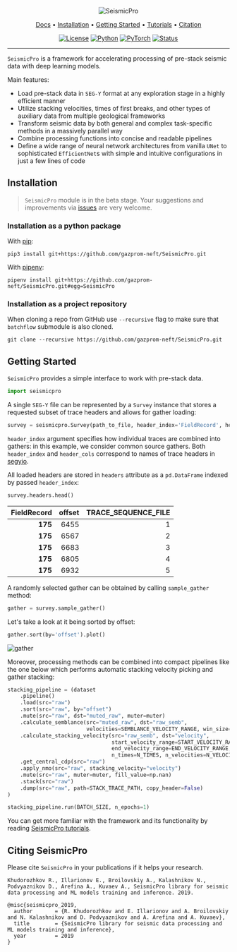 <div align="center">

![SeismicPro](https://user-images.githubusercontent.com/19351782/125063408-1bcdab80-e0b8-11eb-96c2-719bc640da36.png)


<p align="center">
  <a href="">Docs</a> •
  <a href="#installation">Installation</a> •
  <a href="#getting-started">Getting Started</a> •
  <a href="tutorials">Tutorials</a> •
  <a href="#citing-seismicpro">Citation</a>
</p>

[![License](https://img.shields.io/github/license/analysiscenter/batchflow.svg)](https://www.apache.org/licenses/LICENSE-2.0)
[![Python](https://img.shields.io/badge/python-3.6-blue.svg)](https://python.org)
[![PyTorch](https://img.shields.io/badge/PyTorch-1.8-orange.svg)](https://pytorch.org)
[![Status](https://github.com/gazprom-neft/SeismicPro/workflows/status/badge.svg)](https://github.com/gazprom-neft/SeismicPro/actions?query=workflow%3Astatus)

</div>

---

`SeismicPro` is a framework for accelerating processing of pre-stack seismic data with deep learning models.

Main features:

* Load pre-stack data in `SEG-Y` format at any exploration stage in a highly efficient manner
* Utilize stacking velocities, times of first breaks, and other types of auxiliary data from multiple geological frameworks
* Transform seismic data by both general and complex task-specific methods in a massively parallel way
* Combine processing functions into concise and readable pipelines
* Define a wide range of neural network architectures from vanilla `UNet` to sophisticated `EfficientNet`s with simple and intuitive configurations in just a few lines of code


## Installation

> `SeismicPro` module is in the beta stage. Your suggestions and improvements via [issues](https://github.com/gazprom-neft/SeismicPro/issues) are very welcome.

### Installation as a python package

With [pip](https://pip.pypa.io/en/stable/):

    pip3 install git+https://github.com/gazprom-neft/SeismicPro.git

With [pipenv](https://docs.pipenv.org/):

    pipenv install git+https://github.com/gazprom-neft/SeismicPro.git#egg=SeismicPro

### Installation as a project repository

When cloning a repo from GitHub use ``--recursive`` flag to make sure that ``batchflow`` submodule is also cloned.

    git clone --recursive https://github.com/gazprom-neft/SeismicPro.git


## Getting Started

`SeismicPro` provides a simple interface to work with pre-stack data.

```python
import seismicpro
```

A single `SEG-Y` file can be represented by a `Survey` instance that stores a requested subset of trace headers and allows for gather loading:

```python
survey = seismicpro.Survey(path_to_file, header_index='FieldRecord', header_cols='offset')
```

`header_index` argument specifies how individual traces are combined into gathers: in this example, we consider common source gathers. Both `header_index` and `header_cols` correspond to names of trace headers in [segyio](https://segyio.readthedocs.io/en/latest/segyio.html#constants).

All loaded headers are stored in `headers` attribute as a `pd.DataFrame` indexed by passed `header_index`:

```python
survey.headers.head()
```

| **FieldRecord** | **offset** | **TRACE_SEQUENCE_FILE** |
|----------------:|-----------:|------------------------:|
|         **175** |       6455 |                       1 |
|         **175** |       6567 |                       2 |
|         **175** |       6683 |                       3 |
|         **175** |       6805 |                       4 |
|         **175** |       6932 |                       5 |

A randomly selected gather can be obtained by calling `sample_gather` method:

```python
gather = survey.sample_gather()
```

Let's take a look at it being sorted by offset:

```python
gather.sort(by='offset').plot()
```

![gather](https://i.imgur.com/qv0SsEE.png)

Moreover, processing methods can be combined into compact pipelines like the one below which performs automatic stacking velocity picking and gather stacking:

```python
stacking_pipeline = (dataset
    .pipeline()
    .load(src="raw")
    .sort(src="raw", by="offset")
    .mute(src="raw", dst="muted_raw", muter=muter)
    .calculate_semblance(src="muted_raw", dst="raw_semb",
                         velocities=SEMBLANCE_VELOCITY_RANGE, win_size=8)
    .calculate_stacking_velocity(src="raw_semb", dst="velocity",
                                 start_velocity_range=START_VELOCITY_RANGE,
                                 end_velocity_range=END_VELOCITY_RANGE,
                                 n_times=N_TIMES, n_velocities=N_VELOCITIES)
    .get_central_cdp(src="raw")
    .apply_nmo(src="raw", stacking_velocity="velocity")
    .mute(src="raw", muter=muter, fill_value=np.nan)
    .stack(src="raw")
    .dump(src="raw", path=STACK_TRACE_PATH, copy_header=False)
)

stacking_pipeline.run(BATCH_SIZE, n_epochs=1)
```

You can get more familiar with the framework and its functionality by reading [SeismicPro tutorials](tutorials).


## Citing SeismicPro

Please cite `SeismicPro` in your publications if it helps your research.

    Khudorozhkov R., Illarionov E., Broilovskiy A., Kalashnikov N., Podvyaznikov D., Arefina A., Kuvaev A., SeismicPro library for seismic data processing and ML models training and inference. 2019.

```
@misc{seismicpro_2019,
  author       = {R. Khudorozhkov and E. Illarionov and A. Broilovskiy and N. Kalashnikov and D. Podvyaznikov and A. Arefina and A. Kuvaev},
  title        = {SeismicPro library for seismic data processing and ML models training and inference},
  year         = 2019
}
```
